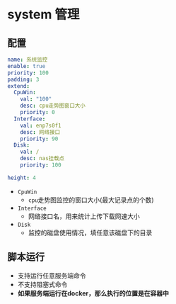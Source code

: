 # system 管理

## 配置
```yaml
name: 系统监控
enable: true
priority: 100
padding: 3
extend:
  CpuWin:
    val: "100"
    desc: cpu走势图窗口大小
    priority: 0
  Interface:
    val: enp7s0f1
    desc: 网络接口
    priority: 90
  Disk:
    val: /
    desc: nas挂载点
    priority: 100

height: 4
``` 

- `CpuWin`
  - `cpu`走势图监控的窗口大小(最大记录点的个数)
- `Interface`
  - 网络接口名，用来统计上传下载网速大小
- `Disk`
  - 监控的磁盘使用情况，填任意该磁盘下的目录

## 脚本运行
- 支持运行任意服务端命令
- 不支持阻塞式命令
- **如果服务端运行在docker，那么执行的位置是在容器中**